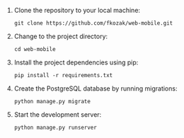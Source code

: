 
1. Clone the repository to your local machine:

    ```
    git clone https://github.com/fkozak/web-mobile.git
    ```

2. Change to the project directory:

    ```
    cd web-mobile
    ```

3. Install the project dependencies using pip:

    ```
    pip install -r requirements.txt
    ```

4. Create the PostgreSQL database by running migrations:

    ```
    python manage.py migrate
    ```

5. Start the development server:

    ```
    python manage.py runserver
    ```

